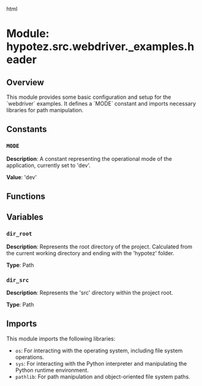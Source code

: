 html
<h1>Module: hypotez.src.webdriver._examples.header</h1>

<h2>Overview</h2>
<p>This module provides some basic configuration and setup for the `webdriver` examples.  It defines a `MODE` constant and imports necessary libraries for path manipulation.</p>

<h2>Constants</h2>

<h3><code>MODE</code></h3>

<p><strong>Description</strong>: A constant representing the operational mode of the application, currently set to 'dev'.</p>

<p><strong>Value</strong>: 'dev'</p>

<h2>Functions</h2>

<!--No functions found in the provided code -->

<h2>Variables</h2>

<h3><code>dir_root</code></h3>

<p><strong>Description</strong>: Represents the root directory of the project. Calculated from the current working directory and ending with the 'hypotez' folder.</p>

<p><strong>Type</strong>: Path</p>

<h3><code>dir_src</code></h3>

<p><strong>Description</strong>: Represents the 'src' directory within the project root.</p>

<p><strong>Type</strong>: Path</p>


<h2>Imports</h2>

<p>This module imports the following libraries:</p>
<ul>
  <li><code>os</code>: For interacting with the operating system, including file system operations.</li>
  <li><code>sys</code>: For interacting with the Python interpreter and manipulating the Python runtime environment.</li>
  <li><code>pathlib</code>: For path manipulation and object-oriented file system paths.</li>
</ul>